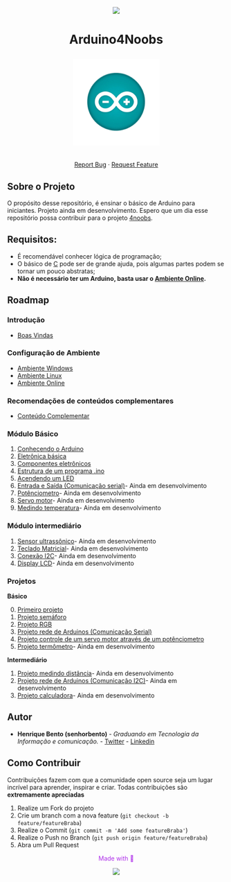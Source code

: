 <p align="center">
  <a href="https://github.com/he4rt/4noobs" target="_blank">
    <img src=".github/header-4noobs.svg">
  </a>
</p>

<h1 align="center">Arduino4Noobs
<p align="center">
    <img src="src/imgs/ino.png" alt="Arduino Uno" width="200">
</p></h1>

<p align="center">
    <a href="https://github.com/senhorbento/arduino4noobs/issues">Report Bug</a>
    ·
    <a href="https://github.com/senhorbento/arduino4noobs/issues">Request Feature</a>
  </p>

## Sobre o Projeto

O propósito desse repositório, é ensinar o básico de Arduino para iniciantes.
Projeto ainda em desenvolvimento. Espero que um dia esse repositório possa contribuir para o projeto [4noobs](https://github.com/he4rt/4noobs).

## Requisitos:  
<p></p>

- É recomendável conhecer lógica de programação;  
- O básico de [C](https://github.com/jpaulohe4rt/c4noobs) pode ser de grande ajuda, pois algumas partes podem se tornar um pouco abstratas;  
- **Não é necessário ter um Arduino, basta usar o [Ambiente Online](/src/2-Ambiente/3-Ambiente-online.md).**  
 
## Roadmap

### Introdução

- [Boas Vindas](/src/1-Introducao/1-Boas-vindas.md)

### Configuração de Ambiente

- [Ambiente Windows](/src/2-Ambiente/1-Ambiente-windows.md)
- [Ambiente Linux](/src/2-Ambiente/2-Ambiente-linux.md)
- [Ambiente Online](/src/2-Ambiente/3-Ambiente-online.md)

### Recomendações de conteúdos complementares

- [Conteúdo Complementar](/src/3-Extras/1-Extras.md)

### Módulo Básico

01. [Conhecendo o Arduino](/src/4-Modulo-basico/1-Conhecendo.md)
00. [Eletrônica básica](/src/4-Modulo-basico/2-Eletronica-basica.md) 
00. [Componentes eletrônicos](/src/4-Modulo-basico/3-Componentes-eletronicos.md)
00. [Estrutura de um programa .ino](/src/4-Modulo-basico/4-Estrutura.md)
00. [Acendendo um LED](/src/4-Modulo-basico/5-Acendendo-LED.md)
00. [Entrada e Saída (Comunicação serial)](/src/4-Modulo-basico/zEm-desenvolvimento.md)- Ainda em desenvolvimento 
00. [Potênciometro](/src/4-Modulo-basico/zEm-desenvolvimento.md)- Ainda em desenvolvimento  
00. [Servo motor](/src/4-Modulo-basico/zEm-desenvolvimento.md)- Ainda em desenvolvimento  
00. [Medindo temperatura](/src/4-Modulo-basico/zEm-desenvolvimento.md)- Ainda em desenvolvimento  

### Módulo intermediário

01. [Sensor ultrassônico](/src/4-Modulo-basico/zEm-desenvolvimento.md)- Ainda em desenvolvimento 
00. [Teclado Matricial](/src/4-Modulo-basico/zEm-desenvolvimento.md)- Ainda em desenvolvimento 
00. [Conexão I2C](/src/4-Modulo-basico/zEm-desenvolvimento.md)- Ainda em desenvolvimento 
00. [Display LCD](/src/4-Modulo-basico/zEm-desenvolvimento.md)- Ainda em desenvolvimento 


### Projetos
**Básico**

00. [Primeiro projeto](/src/Projetos/0-Projeto-blink.md)
01. [Projeto semáforo](/src/Projetos/1-Projeto-semaforo.md)
00. [Projeto RGB](/src/Projetos/2-Projeto-RGB.md)  
00. [Projeto rede de Arduinos (Comunicação Serial)](/src/Projetos/3-Projeto-Rede.md)
00. [Projeto controle de um servo motor através de um potênciometro](/src/Projetos/4-Projeto-controle-servo.md) 
00. [Projeto termômetro](/src/4-Modulo-basico/zEm-desenvolvimento.md)- Ainda em desenvolvimento

**Intermediário**

01. [Projeto medindo distância](/src/4-Modulo-basico/zEm-desenvolvimento.md)- Ainda em desenvolvimento
00. [Projeto rede de Arduinos (Comunicação I2C)](/src/4-Modulo-basico/zEm-desenvolvimento.md)- Ainda em desenvolvimento  
00. [Projeto calculadora](/src/4-Modulo-basico/zEm-desenvolvimento.md)- Ainda em desenvolvimento  

## Autor

- **Henrique Bento (senhorbento)** - _Graduando em Tecnologia da Informação e comunicação._ - [Twitter](https://twitter.com/_MisterBento) - [Linkedin](https://www.linkedin.com/in/henrique-bento-97a4b8231/)

## Como Contribuir

Contribuições fazem com que a comunidade open source seja um lugar incrível para aprender, inspirar e criar. Todas contribuições
são **extremamente apreciadas**

1. Realize um Fork do projeto
2. Crie um branch com a nova feature (`git checkout -b feature/featureBraba`)
3. Realize o Commit (`git commit -m 'Add some featureBraba'`)
4. Realize o Push no Branch (`git push origin feature/featureBraba`)
5. Abra um Pull Request

<p align="center" style="color:#AE2EEA">Made with 💜</p>

<p align="center">
  <a href="https://github.com/he4rt/4noobs" target="_blank">
    <img src="./.github/footer-4noobs.svg" width="380">
  </a>
</p>